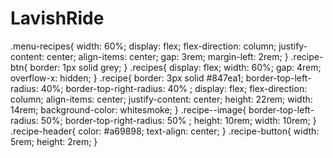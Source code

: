 # LavishRide
.menu-recipes{
  width: 60%;
  display: flex;
  flex-direction: column;
  justify-content: center;
  align-items: center;
  gap: 3rem;
  margin-left: 2rem;
}
.recipe-btn{
  border: 1px solid grey;
}
.recipes{
  display: flex;
  width: 60%;
  gap: 4rem;
  overflow-x: hidden;
}
.recipe{
  border: 3px solid #847ea1;
  border-top-left-radius: 40%;
  border-top-right-radius: 40% ;
  display: flex;
  flex-direction: column;
  align-items: center;
  justify-content: center;
  height: 22rem;
  width: 14rem;
  background-color: whitesmoke;
}
.recipe--image{
  border-top-left-radius: 50%;
  border-top-right-radius: 50% ;
  height: 10rem;
  width: 10rem;
}
.recipe-header{
  color: #a69898;
  text-align: center;
}
.recipe-button{
  width: 5rem;
  height: 2rem;
}